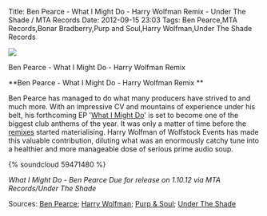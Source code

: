Title: Ben Pearce - What I Might Do - Harry Wolfman Remix - Under The Shade / MTA Records
Date: 2012-09-15 23:03
Tags: Ben Pearce,MTA Records,Bonar Bradberry,Purp and Soul,Harry Wolfman,Under The Shade Records


![](/images/benpearceharrywolfman.jpg)

Ben Pearce - What I Might Do - Harry Wolfman Remix
 
**Ben Pearce - What I Might Do - Harry Wolfman Remix **
 

Ben Pearce has managed to do what many producers have strived to and
much more. With an impressive CV and mountains of experience under his
belt, his forthcoming EP
'[What I Might Do](http://soundcloud.com/mtarecords/ben-pearce-what-i-might-do-6)'
is set to become one of the biggest club anthems of the year. It was
only a matter of time before the
[remixes](http://soundcloud.com/mtarecords/ben-pearce-what-i-might-do-3)
started materialising.  Harry Wolfman of Wolfstock Events has made
this valuable contribution, diluting what was an enormously catchy
tune into a healthier and more manageable dose of serious prime audio
soup.
 
{% soundcloud 59471480 %}
 
*What I Might Do - Ben Pearce* 
*Due for release on 1.10.12 via MTA Records/Under The Shade*
 

Sources: [Ben Pearce](http://soundcloud.com/ben-pearce-productions); [Harry Wolfman](http://soundcloud.com/harrywolfman); [Purp & Soul](http://purpsoul.com/); [Under The Shade](http://undertheshade.co.uk/)

